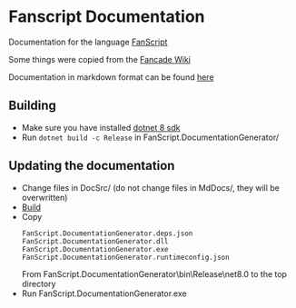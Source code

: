 # Fanscript Documentation

Documentation for the language [FanScript](https://github.com/BitcoderCZ/FanScript)

Some things were copied from the [Fancade Wiki](https://www.fancade.com/wiki/home)

Documentation in markdown format can be found [here](MdDocs/index.md)

## Building
- Make sure you have installed [dotnet 8 sdk](https://dotnet.microsoft.com/en-us/download/dotnet/8.0)
- Run `dotnet build -c Release` in FanScript.DocumentationGenerator/

## Updating the documentation
- Change files in DocSrc/ (do not change files in MdDocs/, they will be overwritten)
- [Build](#building)
- Copy
    ```
    FanScript.DocumentationGenerator.deps.json
    FanScript.DocumentationGenerator.dll
    FanScript.DocumentationGenerator.exe
    FanScript.DocumentationGenerator.runtimeconfig.json
    ```
    From FanScript.DocumentationGenerator\bin\Release\net8.0 to the top directory
- Run FanScript.DocumentationGenerator.exe